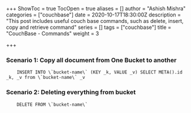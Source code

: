 +++
ShowToc = true
TocOpen = true
aliases = []
author = "Ashish Mishra"
categories = ["couchbase"]
date = 2020-10-17T18:30:00Z
description = "This post includes useful couch base commands, such as delete, insert, copy and retrieve command"
series = []
tags = ["couchbase"]
title = "CouchBase - Commands"
weight = 3

+++
### Scenario 1: Copy all document from One Bucket to another

		INSERT INTO \`bucket-name\` (KEY _k, VALUE _v) SELECT META().id _k, _v from \`bucket-name\` _v

### Scenario 2: Deleting everything from bucket

		DELETE FROM \`bucket-name\`